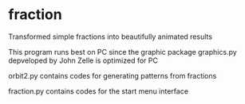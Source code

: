 # fraction
Transformed simple fractions into beautifully animated results

This program runs best on PC since the graphic package graphics.py depveloped by John Zelle is optimized for PC

orbit2.py contains codes for generating patterns from fractions

fraction.py contains codes for the start menu interface
